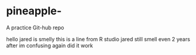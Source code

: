 # pineapple-
A practice Git-hub repo 

hello jared is smelly
this is a line from R studio 
jared still smell even 2 years after im confusing again
did it work

